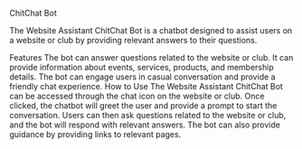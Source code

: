 ChitChat Bot

The Website Assistant ChitChat Bot is a chatbot designed to assist users on a website or club by providing relevant answers to their questions.

Features
The bot can answer questions related to the website or club.
It can provide information about events, services, products, and membership details.
The bot can engage users in casual conversation and provide a friendly chat experience.
How to Use
The Website Assistant ChitChat Bot can be accessed through the chat icon on the website or club. Once clicked, the chatbot will greet the user and provide a prompt to start the conversation.
Users can then ask questions related to the website or club, and the bot will respond with relevant answers. The bot can also provide guidance by providing links to relevant pages.
